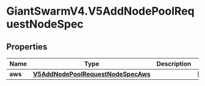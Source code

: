 # GiantSwarmV4.V5AddNodePoolRequestNodeSpec

## Properties
Name | Type | Description | Notes
------------ | ------------- | ------------- | -------------
**aws** | [**V5AddNodePoolRequestNodeSpecAws**](V5AddNodePoolRequestNodeSpecAws.md) |  | [optional] 


